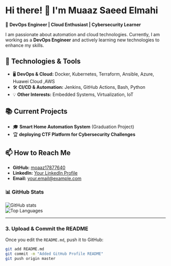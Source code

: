 # Hi there! 👋 I'm Muaaz Saeed Elmahi  

🚀 **DevOps Engineer | Cloud Enthusiast | Cybersecurity Learner**  

I am passionate about automation and cloud technologies. Currently, I am working as a **DevOps Engineer** and actively learning new technologies to enhance my skills.  

## 🔧 Technologies & Tools  
- 🖥️ **DevOps & Cloud:** Docker, Kubernetes, Terraform, Ansible, Azure, Huawei Cloud ,AWS 
- 🛠️ **CI/CD & Automation:** Jenkins, GitHub Actions, Bash, Python  
- 💡 **Other Interests:** Embedded Systems, Virtualization, IoT  

## 📚 Current Projects  
- 🎓 **Smart Home Automation System** (Graduation Project)   
- 🏆 **deploying CTF Platform for Cybersecurity Challenges**  

## 📫 How to Reach Me  
- **GitHub:** [moaaz17877640](https://github.com/moaaz17877640)  
- **LinkedIn:** [Your LinkedIn Profile](#)  
- **Email:** [your.email@example.com](mailto:your.email@example.com)  

### 📊 GitHub Stats  
![GitHub stats](https://github-readme-stats.vercel.app/api?username=moaaz17877640&show_icons=true&theme=radical)  
![Top Languages](https://github-readme-stats.vercel.app/api/top-langs/?username=moaaz17877640&layout=compact&theme=radical)  

---

### **3. Upload & Commit the README**  
Once you edit the `README.md`, push it to GitHub:  

```sh
git add README.md
git commit -m "Added GitHub Profile README"
git push origin master
